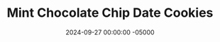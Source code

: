 ---
layout: post
title:  "Mint Chocolate Chip Date Cookies"
date:   2024-09-27 00:00:00 -05000
categories: 
- Recipes
- Healthier Dessert
permalink: /recipes/mint-chocolate-chip-date-cookies
image: /assets/Food/Healthier Dessert/Mint Chip/mint-chip-cover.jpg
ing: mintchip-ing
facts: mintchip-facts
section1: 
start2: 
section2: 
start3: 
section3: 
start4: 
section4: 
start5: 
section5: 
Prep: 16
Rest: 
Cook: 14
Source1: 
Source2:
whisk: https://s.samsungfood.com/dVQ9Q
tags: 
- sunflower butter
- sunflower seed butter
- chocolate chips
- gluten free
- mint extract
- cookie
- nuts
- almonds
- date
- sugar free
- beans
- chickpeas
- garbanzo beans
Description: Delicious cookies made from a base of beans, dates, and sunflower butter!  These are a variation of my <a href="/recipes/chocolate-chip-date-cookies">Chocolate Chip Date Cookies</a>, with added mint extract for the classic mint and chocolate combination.  They're sugar free, nut free, oil free, vegan, gluten free, and dye free.  Yes, there's no food dye in here.  Like with my <a href="/recipes/green-bread">Green Bread - No Food Dye</a>, the sunflower butter reacts with the baking soda to turn the cookies green with out the need for artificial dyes.  For other variations, you should see my <a href="/recipes/double-chocolate-date-cookies">Double Chocolate Date Cookies</a> and my <a href="/recipes/peanut-butter-date-cookies">Peanut Butter Date Cookies</a>.  Or make them all and taste test them to see which ones you like the best!
Instructions: 
- Preheat your oven to 350F, and line a cookie sheet with parchment paper<br><br>

- Add the beans, dates, sunflower seed butter, water, mint extract, and salt to a food processor and blend until smooth.  Be very careful with the mint extract, as it's very strong.  Start with half the amount, and adjust to your tastes<br><br>
- <center><img src="/assets/Food/Healthier Dessert/Mint Chip/mint-chip-unblended.jpg" alt="" class="instruction-image"></center><br>

- For the beans, I've gone with pinto beans, but any other light colored bean will work, like chickpeas, navy beans, , or cannellini beans.  I wouldn't recommend black or kidney beans, as the color will change<br><br>

- Add in baking soda and blend briefly, until just combined. Stir in the chocolate chips with a silicone spatula. The batter should be very loose for a cookie dough.  You can refrigerate for about 30 minutes to harden it if you desire<br><br>
- <center><img src="/assets/Food/Healthier Dessert/Mint Chip/mint-chip-blended.jpg" alt="" class="instruction-image"></center><br>

- Using a cookie scoop (mine is 1.5 tbsp), scoop the cookie dough onto to the pan. These cookies won't flatten or spread as they bake, and will only puff up slightly. Flatten to as wide as you'd like the finished cookies to be<br><br>
- <center><img src="/assets/Food/Healthier Dessert/Mint Chip/mint-chip-raw.jpg" alt="" class="instruction-image"></center><br>

- Bake for about 14 minutes at 350F, or until the tops and edges are set to the touch<br><br>
- <center><img src="/assets/Food/Healthier Dessert/Mint Chip/mint-chip-baked.jpg" alt="" class="instruction-image"></center><br>

- Let cool on the pan for a few minutes to harden, then transfer to a wire rack to cool completely.  The cookies will turn more green by the next day<br><br>
- <center><img src="/assets/Food/Healthier Dessert/Mint Chip/mint-chip-cool.jpg" alt="" class="instruction-image"></center>
---